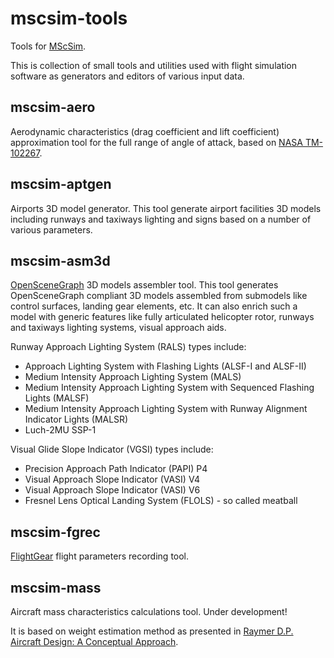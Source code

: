 # mscsim-tools
Tools for [MScSim](http://marekcel.pl/mscsim).

This is collection of small tools and utilities used with flight simulation software as generators and editors of various input data.

## mscsim-aero
Aerodynamic characteristics (drag coefficient and lift coefficient) approximation tool for the full range of angle of attack, based on [NASA TM-102267](https://ntrs.nasa.gov/citations/19910009728).

## mscsim-aptgen
Airports 3D model generator. This tool generate airport facilities 3D models including runways and taxiways lighting and signs based on a number of various parameters.

## mscsim-asm3d
[OpenSceneGraph](http://www.openscenegraph.org/) 3D models assembler tool. This tool generates OpenSceneGraph compliant 3D models assembled from submodels like control surfaces, landing gear elements, etc. It can also enrich such a model with generic features like fully articulated helicopter rotor, runways and taxiways lighting systems, visual approach aids.

Runway Approach Lighting System (RALS) types include:

* Approach Lighting System with Flashing Lights (ALSF-I and ALSF-II)
* Medium Intensity Approach Lighting System (MALS)
* Medium Intensity Approach Lighting System with Sequenced Flashing Lights (MALSF)
* Medium Intensity Approach Lighting System with Runway Alignment Indicator Lights (MALSR)
* Luch-2MU SSP-1

Visual Glide Slope Indicator (VGSI) types include:

* Precision Approach Path Indicator (PAPI) P4
* Visual Approach Slope Indicator (VASI) V4
* Visual Approach Slope Indicator (VASI) V6
* Fresnel Lens Optical Landing System (FLOLS) - so called meatball

## mscsim-fgrec
[FlightGear](https://www.flightgear.org/) flight parameters recording tool.

## mscsim-mass
Aircraft mass characteristics calculations tool. Under development!

It is based on weight estimation method as presented in [Raymer D.P. Aircraft Design: A Conceptual Approach](http://doi.org/10.2514/4.104909).
